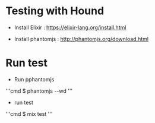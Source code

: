 # Testing with Hound 

- Install Elixir : https://elixir-lang.org/install.html

- Install phantomjs : http://phantomjs.org/download.html

# Run test

- Run pphantomjs

'''cmd
  $ phantomjs --wd
'''

- run test

'''cmd
  $ mix test
'''


